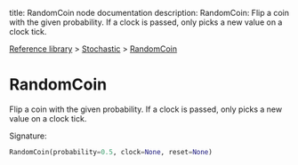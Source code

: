 title: RandomCoin node documentation
description: RandomCoin: Flip a coin with the given probability. If a clock is passed, only picks a new value on a clock tick.

[Reference library](../../index.md) > [Stochastic](../index.md) > [RandomCoin](index.md)

# RandomCoin

Flip a coin with the given probability. If a clock is passed, only picks a new value on a clock tick.

Signature:
```python
RandomCoin(probability=0.5, clock=None, reset=None)
```
